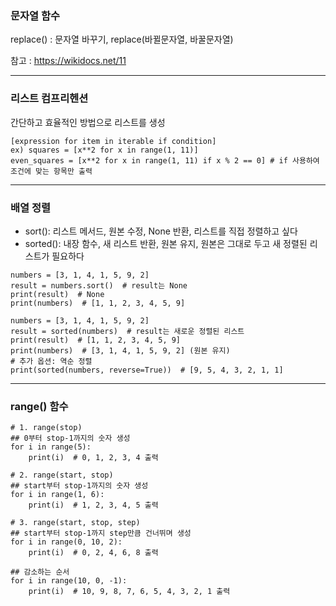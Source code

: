 ### 문자열 함수 <br>
replace() : 문자열 바꾸기, replace(바뀔문자열, 바꿀문자열)

참고 : https://wikidocs.net/11

---

### 리스트 컴프리헨션 <br>
간단하고 효율적인 방법으로 리스트를 생성

```
[expression for item in iterable if condition]
ex) squares = [x**2 for x in range(1, 11)]
even_squares = [x**2 for x in range(1, 11) if x % 2 == 0] # if 사용하여 조건에 맞는 항목만 출력
```
 ---
 ### 배열 정렬
- sort(): 리스트 메서드, 원본 수정, None 반환, 리스트를 직접 정렬하고 싶다
- sorted(): 내장 함수, 새 리스트 반환, 원본 유지, 원본은 그대로 두고 새 정렬된 리스트가 필요하다

```
numbers = [3, 1, 4, 1, 5, 9, 2]
result = numbers.sort()  # result는 None
print(result)  # None
print(numbers)  # [1, 1, 2, 3, 4, 5, 9]

numbers = [3, 1, 4, 1, 5, 9, 2]
result = sorted(numbers)  # result는 새로운 정렬된 리스트
print(result)  # [1, 1, 2, 3, 4, 5, 9]
print(numbers)  # [3, 1, 4, 1, 5, 9, 2] (원본 유지)
# 추가 옵션: 역순 정렬
print(sorted(numbers, reverse=True))  # [9, 5, 4, 3, 2, 1, 1]
```
---

### range() 함수
```
# 1. range(stop)
## 0부터 stop-1까지의 숫자 생성
for i in range(5):
    print(i)  # 0, 1, 2, 3, 4 출력

# 2. range(start, stop)
## start부터 stop-1까지의 숫자 생성
for i in range(1, 6):
    print(i)  # 1, 2, 3, 4, 5 출력

# 3. range(start, stop, step)
## start부터 stop-1까지 step만큼 건너뛰며 생성
for i in range(0, 10, 2):
    print(i)  # 0, 2, 4, 6, 8 출력

## 감소하는 순서
for i in range(10, 0, -1):
    print(i)  # 10, 9, 8, 7, 6, 5, 4, 3, 2, 1 출력
```

